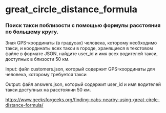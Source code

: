 # great_circle_distance_formula

### Поиск такси поблизости с помощью формулы расстояния по большему кругу.

Зная GPS-координаты (в градусах) человека, которому необходимо такси, и координаты всех такси в городе, хранящиеся в текстовом файле в формате JSON, найдите user_id и имя всех водителей такси, доступных в близости 50 км.

Input: файл customers.json, который содержит GPS-координаты для человека, которому требуется такси

Output: файл answers.json, который содержит user_id и имя водителей такси доступных на расстоянии 50 км.

https://www.geeksforgeeks.org/finding-cabs-nearby-using-great-circle-distance-formula/